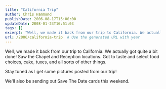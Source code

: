 ```yaml
---
title: "California Trip"
author: Chris Hammond
publishDate: 2006-08-17T15:00:00
updateDate: 2008-01-23T16:51:03
tags: []
excerpt: "Well, we made it back from our trip to California. We actually got quite a bit done! Saw the Chapel and Reception locations. Got to taste and select food choices, cake, tuxes, and all sorts of other things. Stay tuned as I get some pictures posted from our trip!  We'll also be sending out Save The Date cards this..."
url: /2006/california-trip  # Use the generated URL with year
---
```

<P>Well, we made it back from our trip to California. We actually got quite a bit done! Saw the Chapel and Reception locations. Got to taste and select food choices, cake, tuxes, and all sorts of other things.</P> <P>Stay tuned as I get some pictures posted from our trip! </P> <P>We'll also be sending out Save The Date cards this weekend.</P>
